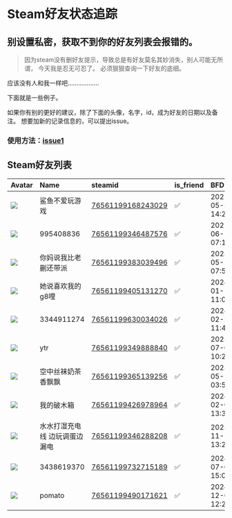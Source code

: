 # Steam好友状态追踪
## 别设置私密，获取不到你的好友列表会报错的。

> 因为steam没有删好友提示，导致总是有好友莫名其妙消失，别人可能无所谓，
> 今天我是忍无可忍了。 必须狠狠查询一下好友的底细。

应该没有人和我一样吧………………

下面就是一些例子。

如果你有别的更好的建议，除了下面的头像，名字，id，成为好友的日期以及备注。 想要加新的记录信息的，可以提出issue。

### 使用方法：[issue1](https://github.com/systemannounce/SteamFriends/issues/1)

## Steam好友列表

| Avatar                                                                            | Name            | steamid                                                                     | is_friend   | BFD                 | Remark   | removed_time   |
|:----------------------------------------------------------------------------------|:----------------|:----------------------------------------------------------------------------|:------------|:--------------------|:---------|:---------------|
| ![](https://avatars.steamstatic.com/b83fe9ea64a28553401ec2513a07237982113bd0.jpg) | 鲨鱼不爱玩游戏         | [76561199168243029](https://steamcommunity.com/profiles/76561199168243029/) | ✅           | 2021-05-29 14:29:25 |          |                |
| ![](https://avatars.steamstatic.com/fef49e7fa7e1997310d705b2a6158ff8dc1cdfeb.jpg) | 995408836       | [76561199346487576](https://steamcommunity.com/profiles/76561199346487576/) | ✅           | 2022-06-19 07:11:39 |          |                |
| ![](https://avatars.steamstatic.com/84a030c79bafa97b343a1a67c6966c37adddc1d7.jpg) | 你妈说我比老蒯还带派      | [76561199383039496](https://steamcommunity.com/profiles/76561199383039496/) | ✅           | 2023-05-23 07:51:20 |          |                |
| ![](https://avatars.steamstatic.com/9197581699f878fdfa8828046ce084fb32744d8d.jpg) | 她说喜欢我的g8哩       | [76561199405131270](https://steamcommunity.com/profiles/76561199405131270/) | ✅           | 2024-01-18 11:05:27 |          |                |
| ![](https://avatars.steamstatic.com/fef49e7fa7e1997310d705b2a6158ff8dc1cdfeb.jpg) | 3344911274      | [76561199630034026](https://steamcommunity.com/profiles/76561199630034026/) | ✅           | 2024-02-23 11:44:24 |          |                |
| ![](https://avatars.steamstatic.com/bb3ef3a7103423dbfe4947ad72c6a43a84b53fa9.jpg) | ytr             | [76561199349888840](https://steamcommunity.com/profiles/76561199349888840/) | ✅           | 2023-07-02 10:27:42 |          |                |
| ![](https://avatars.steamstatic.com/6bfb583cc2e0ed848db598dada5a9454bb2bcce3.jpg) | 空中丝袜奶茶香飘飘       | [76561199365139256](https://steamcommunity.com/profiles/76561199365139256/) | ✅           | 2023-05-11 03:53:39 |          |                |
| ![](https://avatars.steamstatic.com/3f9d0cfcf9701e40c026189ed1ca3a8da27944d4.jpg) | 我的破木箱           | [76561199426978964](https://steamcommunity.com/profiles/76561199426978964/) | ✅           | 2024-02-02 13:30:25 |          |                |
| ![](https://avatars.steamstatic.com/6d96773bb6b5bb67221dc6aa0f0dbd034f5391d2.jpg) | 水水打湿充电线 边玩调蛋边漏电 | [76561199346288208](https://steamcommunity.com/profiles/76561199346288208/) | ✅           | 2023-11-13 13:22:04 |          |                |
| ![](https://avatars.steamstatic.com/fef49e7fa7e1997310d705b2a6158ff8dc1cdfeb.jpg) | 3438619370      | [76561199732715189](https://steamcommunity.com/profiles/76561199732715189/) | ✅           | 2024-07-05 15:05:30 |          |                |
| ![](https://avatars.steamstatic.com/6b8592c84b1d29e568fee90115dd199becd251d3.jpg) | pomato          | [76561199490171621](https://steamcommunity.com/profiles/76561199490171621/) | ✅           | 2024-12-03 12:23:53 |          |                |